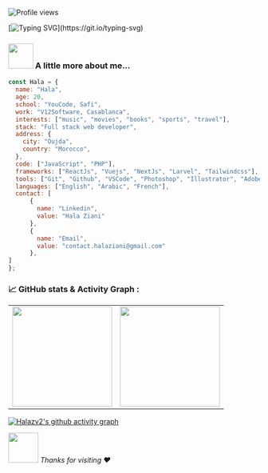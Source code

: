 ![Profile views](https://gpvc.arturio.dev/Halazv2)


[![Typing SVG](https://readme-typing-svg.herokuapp.com/?lines=Hi+there+%F0%9F%91%8B;Welcome+to+My+Profile!)](https://git.io/typing-svg)
### <img src="https://media.giphy.com/media/VgCDAzcKvsR6OM0uWg/giphy.gif" width="50"> A little more about me...
```javascript
const Hala = {
  name: "Hala",
  age: 20,
  school: "YouCode, Safi",
  work: "V12Software, Casablanca",
  interests: ["music", "movies", "books", "sports", "travel"],
  stack: "Full stack web developer",
  address: {
    city: "Oujda",
    country: "Morocco",
  },
  code: ["JavaScript", "PHP"],
  frameworks: ["ReactJs", "Vuejs", "NextJs", "Larvel", "Tailwindcss"],
  tools: ["Git", "Github", "VSCode", "Photoshop", "Illustrator", "AdobeXD" , "Figma"],
  languages: ["English", "Arabic", "French"],
  contact: [
      {
        name: "Linkedin",
        value: "Hala Ziani"
      },
      {
        name: "Email",
        value: "contact.halaziani@gmail.com"
      },
]
};
```
### 📈 GitHub stats & Activity Graph :
<table cellpadding="0">
  <tr style="padding: 10">
    <!-- GitHub Stats Card -->  
    <td valign="top"><img height="200" src="https://github-readme-stats.vercel.app/api?username=Halazv2&show_icons=true&theme=dracula&include_all_commits=true"/></td>
    <!-- GitHub Top Language Card -->
    <td valign="top"><img height="200" src="https://github-readme-stats.vercel.app/api/top-langs/?username=Halazv2&theme=dracula&layout=compact"/></td>
  </tr>
</table>

[![Halazv2's github activity graph](https://activity-graph.herokuapp.com/graph?username=Halazv2&theme=react-dark)](https://github.com/ashutosh00710/github-readme-activity-graph)


<img src="https://media.giphy.com/media/LnQjpWaON8nhr21vNW/giphy.gif" width="60"> <em> Thanks for visiting :heart: </em>
